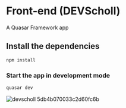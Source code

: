 # Front-end (DEVScholl)

A Quasar Framework app

## Install the dependencies
```bash
npm install
```

### Start the app in development mode
```bash
quasar dev
```
![devscholl 5db4b070033c2d60fc6b](https://user-images.githubusercontent.com/57879201/193667815-21dec62b-8122-480b-98b3-35ecbb344b9b.png)
